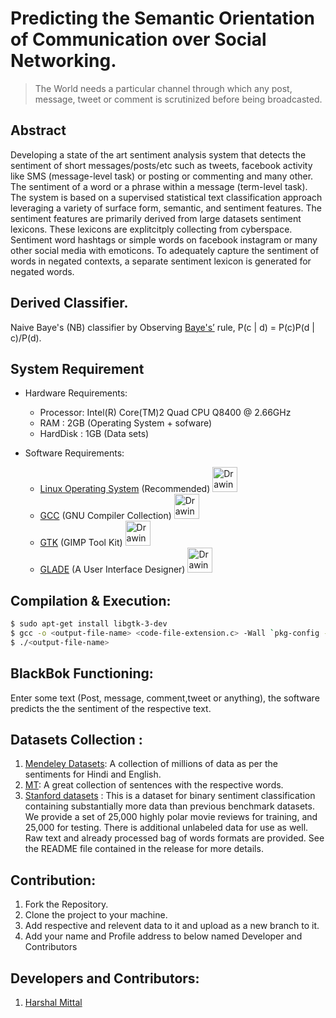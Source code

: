 # Predicting the Semantic Orientation of Communication over Social Networking.

> The World needs a particular channel through which any post, message, tweet or comment is scrutinized before being broadcasted.

## Abstract
Developing a state of the art sentiment analysis system that detects the sentiment of short
messages/posts/etc such as tweets, facebook activity like SMS (message-level task) or posting or commenting and many other. The sentiment of a word or a phrase within a message (term-level task). The system is based on a supervised
statistical text classification approach leveraging a variety of surface form, semantic, and
sentiment features. The sentiment features are primarily derived from large datasets sentiment lexicons. These lexicons are explitcitply collecting from cyberspace. Sentiment word hashtags or simple words on facebook instagram or many other social media with emoticons. To adequately capture the sentiment of words in negated contexts, a separate sentiment lexicon is generated for negated words.

## Derived Classifier.

Naive Baye's (NB) classifier by Observing [Baye's’](https://en.wikipedia.org/wiki/Naive_Bayes_classifier) rule,
  P(c | d) = P(c)P(d | c)/P(d).
  
 ## System Requirement
 
 * Hardware Requirements:
    * Processor: Intel(R) Core(TM)2 Quad CPU Q8400 @ 2.66GHz
    * RAM : 2GB (Operating System + sofware)
    * HardDisk : 1GB (Data sets)

 * Software Requirements:
    * [Linux Operating System](https://www.linux.org/) (Recommended) <img src="https://vpnpick.com/wp-content/uploads/2015/12/2000px-Tux.svg_.png" alt="Drawing" width = 40px height = 40px />
    * [GCC](https://gcc.gnu.org/) (GNU Compiler Collection) <img src="http://www.cse.iitb.ac.in/grc/images/gcc-logo.gif" alt="Drawing" width = 40px height = 40px />
    * [GTK](https://www.gtk.org/) (GIMP Tool Kit) <img src="https://upload.wikimedia.org/wikipedia/commons/3/30/GTK.png" alt="Drawing" width = 40px height = 40px />
    * [GLADE](https://glade.gnome.org/) (A User Interface Designer) <img src="https://fossies.org/linux/glade/data/icons/hicolor/256x256/apps/glade.png" alt="Drawing" width = 40px height = 40px />
    
## Compilation & Execution:

```sh
$ sudo apt-get install libgtk-3-dev
$ gcc -o <output-file-name> <code-file-extension.c> -Wall `pkg-config --cflags --libs gtk+-3.0` -export-dynamic
$ ./<output-file-name>
```
## BlackBok Functioning:

Enter some text (Post, message, comment,tweet or anything), the software predicts the the sentiment of the respective text.

## Datasets Collection :

1. [Mendeley Datasets](https://www.mendeley.com/datasets): A collection of millions of data as per the sentiments for Hindi and English.
2. [MT](http://www.manythings.org/sentences/words/): A great collection of sentences with the respective words.
3. [Stanford datasets](http://ai.stanford.edu/~amaas/data/sentiment/) : This is a dataset for binary sentiment classification containing substantially more data than previous benchmark datasets. We provide a set of 25,000 highly polar movie reviews for training, and 25,000 for testing. There is additional unlabeled data for use as well. Raw text and already processed bag of words formats are provided. See the README file contained in the release for more details.

## Contribution:

1. Fork the Repository.
2. Clone the project to your machine.
3. Add respective and relevent data to it and upload as a new branch to it.
4. Add your name and Profile address to below named Developer and Contributors

## Developers and Contributors:

1. [Harshal Mittal](https://twitter.com/Harshal306)
